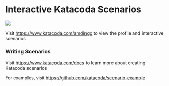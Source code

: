 # Interactive Katacoda Scenarios

[![](http://shields.katacoda.com/katacoda/amdingo/count.svg)](https://www.katacoda.com/amdingo "Get your profile on Katacoda.com")

Visit https://www.katacoda.com/amdingo to view the profile and interactive scenarios

### Writing Scenarios
Visit https://www.katacoda.com/docs to learn more about creating Katacoda scenarios

For examples, visit https://github.com/katacoda/scenario-example
